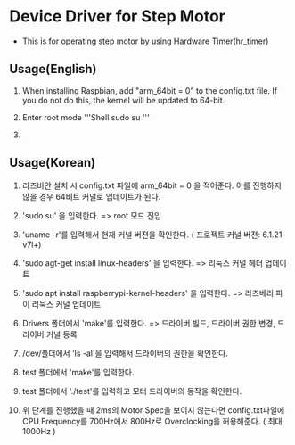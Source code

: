 # Device Driver for Step Motor
- This is for operating step motor by using Hardware Timer(hr_timer) 


## Usage(English)
1. When installing Raspbian, add "arm_64bit = 0" to the config.txt file. If you do not do this, the kernel will be updated to 64-bit.

2. Enter root mode
'''Shell
sudo su
'''

3. 


## Usage(Korean)
1. 라즈비안 설치 시 config.txt 파일에 arm_64bit = 0 을 적어준다.
   이를 진행하지 않을 경우 64비트 커널로 업데이트가 된다. 

2. 'sudo su' 을 입력한다. => root 모드 진입

3. 'uname -r'를 입력해서 현재 커널 버젼을 확인한다. ( 프로젝트 커널 버젼: 6.1.21-v7l+)

4. 'sudo agt-get install linux-headers' 을 입력한다. => 리눅스 커널 헤더 업데이트

5. 'sudo apt install raspberrypi-kernel-headers' 을 입력한다. => 라즈베리 파이 리눅스 커널 업데이트

6. Drivers 폴더에서 'make'를 입력한다. => 드라이버 빌드, 드라이버 권한 변경, 드라이버 커널 등록

7. /dev/폴더에서 'ls -al'을 입력해서 드라이버의 권한을 확인한다.

8. test 폴더에서 'make'를 입력한다.

9. test 폴더에서 './test'를 입력하고 모터 드라이버의 동작을 확인한다.

10. 위 단계를 진행했을 때 2ms의 Motor Spec을 보이지 않는다면 config.txt파일에 CPU Frequency를 700Hz에서 800Hz로 Overclocking을 허용해준다. ( 최대 1000Hz )
